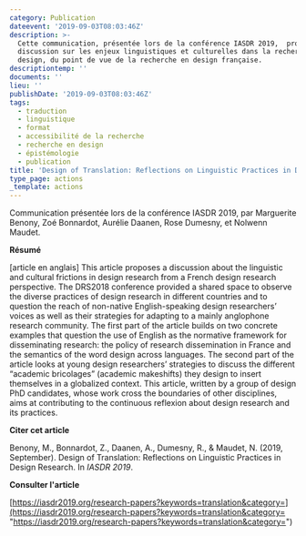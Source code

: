 ```yaml
---
category: Publication
dateevent: '2019-09-03T08:03:46Z'
description: >-
  Cette communication, présentée lors de la conférence IASDR 2019,  propose une
  discussion sur les enjeux linguistiques et culturelles dans la recherche en
  design, du point de vue de la recherche en design française.
descriptiontemp: ''
documents: ''
lieu: ''
publishDate: '2019-09-03T08:03:46Z'
tags:
  - traduction
  - linguistique
  - format
  - accessibilité de la recherche
  - recherche en design
  - épistémologie
  - publication
title: 'Design of Translation: Reflections on Linguistic Practices in Design Research'
type_page: actions
_template: actions
---
```


Communication présentée lors de la conférence IASDR 2019, par Marguerite Benony, Zoé Bonnardot, Aurélie Daanen, Rose Dumesny, et Nolwenn Maudet.

**Résumé**

\[article en anglais\] This article proposes a discussion about the linguistic and cultural frictions in design research from a French design research perspective. The DRS2018 conference provided a shared space to observe the diverse practices of design research in different countries and to question the reach of non-native English-speaking design researchers’ voices as well as their strategies for adapting to a mainly anglophone research community. The first part of the article builds on two concrete examples that question the use of English as the normative framework for disseminating research: the policy of research dissemination in France and the semantics of the word design across languages. The second part of the article looks at young design researchers’ strategies to discuss the different “academic bricolages” (academic makeshifts) they design to insert themselves in a globalized context. This article, written by a group of design PhD candidates, whose work cross the boundaries of other disciplines, aims at contributing to the continuous reflexion about design research and its practices.

**Citer cet article**

Benony, M., Bonnardot, Z., Daanen, A., Dumesny, R., & Maudet, N. (2019, September). Design of Translation: Reflections on Linguistic Practices in Design Research. In _IASDR 2019_.

**Consulter l'article**

[https://iasdr2019.org/research-papers?keywords=translation&category=](https://iasdr2019.org/research-papers?keywords=translation&category= "https://iasdr2019.org/research-papers?keywords=translation&category=")
